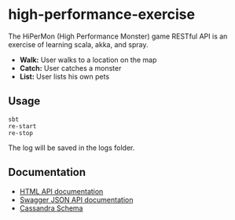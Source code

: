 # high-performance-exercise #

The HiPerMon (High Performance Monster) game RESTful API is an exercise of learning scala, akka, and spray. 

- **Walk:** User walks to a location on the map 
- **Catch:** User catches a monster
- **List:** User lists his own pets

## Usage ##

```
sbt
re-start
re-stop
```

The log will be saved in the logs folder. 

## Documentation ##
- [HTML API documentation](https://github.com/joshchu999/high-performance-exercise/blob/master/doc/hipermon.html)
- [Swagger JSON API documentation](https://github.com/joshchu999/high-performance-exercise/blob/master/doc/hipermon.json)
- [Cassandra Schema](https://github.com/joshchu999/high-performance-exercise/blob/master/doc/high-performance.cql)